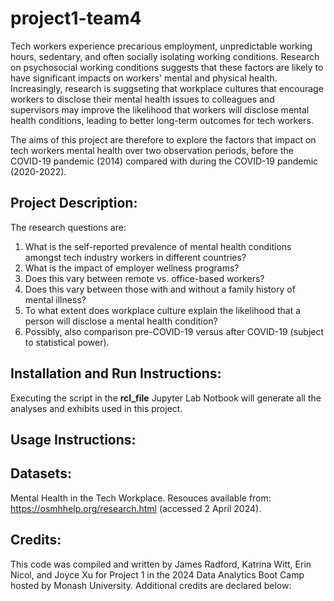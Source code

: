 # project1-team4
Tech workers experience precarious employment, unpredictable working hours, sedentary, and often socially isolating working conditions. Research on psychosocial working conditions suggests that these factors are likely to have significant impacts on workers' mental and physical health. Increasingly, research is suggseting that workplace cultures that encourage workers to disclose their mental health issues to colleagues and supervisors may improve the likelihood that workers will disclose mental health conditions, leading to better long-term outcomes for tech workers. 

The aims of this project are therefore to explore the factors that impact on tech workers mental health over two observation periods, before the COVID-19 pandemic (2014) compared with during the COVID-19 pandemic (2020-2022).

## Project Description:
The research questions are:
1. What is the self-reported prevalence of mental health conditions amongst tech industry workers in different countries?
2. What is the impact of employer wellness programs?
3. Does this vary between remote vs. office-based workers?
4. Does this vary between those with and without a family history of mental illness?
5. To what extent does workplace culture explain the likelihood that a person will disclose a mental health condition?
6. Possibly, also comparison pre-COVID-19 versus after COVID-19 (subject to statistical power).



## Installation and Run Instructions:
Executing the script in the **rcl_file** Jupyter Lab Notbook will generate all the analyses and exhibits used in this project.

## Usage Instructions:

## Datasets:
Mental Health in the Tech Workplace. Resouces available from: https://osmhhelp.org/research.html (accessed 2 April 2024).

## Credits:
This code was compiled and written by James Radford, Katrina Witt, Erin Nicol, and Joyce Xu for Project 1 in the 2024 Data Analytics Boot Camp hosted by Monash University. Additional credits are declared below:

